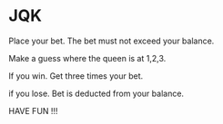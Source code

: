 # JQK

Place your bet. The bet must not exceed your balance.

Make a guess where the queen is at 1,2,3.

If you win. Get three times your bet.

if you lose. Bet is deducted from your balance.

HAVE FUN !!!
